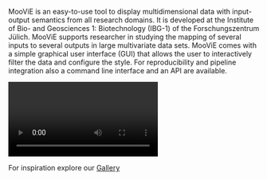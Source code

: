 MooViE is an easy-to-use tool to display multidimensional data with input-output semantics from all research domains.
It is developed at the Institute of Bio- and Geosciences 1: Biotechnology (IBG-1) of the Forschungszentrum Jülich. 
MooViE supports researcher in studying the mapping of several inputs to several outputs in large multivariate data
sets. MooViE comes with a simple graphical user interface (GUI) that allows the user to interactively filter the 
data and configure the style. For reproducibility and pipeline integration also a command line interface and an
API are available.

![](videos/moovie_intro.mp4)

For inspiration explore our [Gallery](gallery.rst)